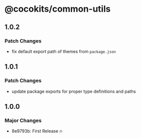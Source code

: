 # @cocokits/common-utils

## 1.0.2

### Patch Changes

- fix default export path of themes from `package.json`

## 1.0.1

### Patch Changes

- update package exports for proper type definitions and paths

## 1.0.0

### Major Changes

- 8e9793b: First Release 🔥
